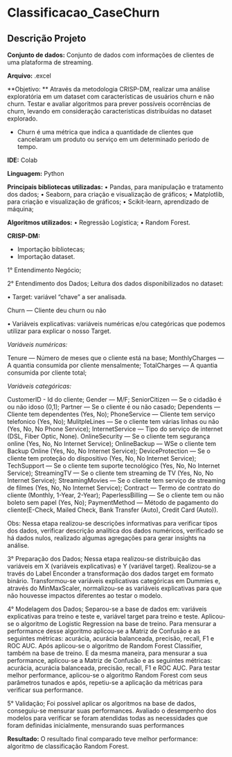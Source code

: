 # Classificacao_CaseChurn

## Descrição Projeto

**Conjunto de dados:**
Conjunto de dados com informações de clientes de uma plataforma de streaming.

**Arquivo:** .excel

**Objetivo: **
Através da metodologia CRISP-DM, realizar uma análise exploratória em um dataset com características de usuários churn e não churn. Testar e avaliar algoritmos para prever possíveis ocorrências de churn, levando em consideração características distribuídas no dataset explorado.
- Churn é uma métrica que indica a quantidade de clientes que cancelaram um produto ou serviço em um determinado período de tempo.

**IDE:** Colab

**Linguagem:** Python

**Principais bibliotecas utilizadas:**
•	Pandas, para manipulação e tratamento dos dados;
•	Seaborn, para criação e visualização de gráficos;
•	Matplotlib, para criação e visualização de gráficos;
•	Scikit-learn, aprendizado de máquina;

**Algoritmos utilizados:**
•	Regressão Logística;
•	Random Forest.

**CRISP-DM:** 
- Importação bibliotecas;
- Importação dataset.

1° Entendimento Negócio;

2° Entendimento dos Dados;
Leitura dos dados disponibilizados no dataset:

•	Target: variável “chave” a ser analisada.

Churn — Cliente deu churn ou não

•	Variáveis explicativas: variáveis numéricas e/ou categóricas que podemos utilizar para explicar o nosso Target.

*Variáveis numéricas:*

Tenure — Número de meses que o cliente está na base;
MonthlyCharges — A quantia consumida por cliente mensalmente;
TotalCharges — A quantia consumida por cliente total;

*Variáveis categóricas:*

CustomerID - Id do cliente;
Gender — M/F;
SeniorCitizen — Se o cidadão é ou não idoso (0,1);
Partner — Se o cliente é ou não casado;
Dependents — Cliente tem dependentes (Yes, No);
PhoneService — Cliente tem serviço telefonico (Yes, No);
MulitpleLines — Se o cliente tem várias linhas ou não (Yes, No, No Phone Service);
InternetService — Tipo do serviço de internet (DSL, Fiber Optic, None).
OnlineSecurity — Se o cliente tem segurança online (Yes, No, No Internet Service);
OnlineBackup — WSe o cliente tem Backup Online (Yes, No, No Internet Service);
DeviceProtection — Se o cliente tem proteção do dispositivo (Yes, No, No Internet Service);
TechSupport — Se o cliente tem suporte tecnológico (Yes, No, No Internet Service);
StreamingTV — Se o cliente tem streaming de TV (Yes, No, No Internet Service);
StreamingMovies — Se o cliente tem serviço de streaming de filmes (Yes, No, No Internet Service);
Contract — Termo de contrato do cliente (Monthly, 1-Year, 2-Year);
PaperlessBilling — Se o cliente tem ou não boleto sem papel (Yes, No);
PaymentMethod — Método de pagamento do cliente(E-Check, Mailed Check, Bank Transfer (Auto), Credit Card (Auto)).

Obs: Nessa etapa realizou-se descrições informativas para verificar tipos dos dados, verificar descrição analítica dos dados numéricos, verificado se há dados nulos, realizado algumas agregações para gerar insights na análise.

3° Preparação dos Dados;
Nessa etapa realizou-se distribuição das variáveis em X (variáveis explicativas) e Y (variável target). Realizou-se a través do Label Enconder a transformação dos dados target em formato binário. Transformou-se variáveis explicativas categóricas em Dummies e, através do MinMaxScaler, normalizou-se as variáveis explicativas para que não houvesse impactos diferentes ao testar o modelo. 

4° Modelagem dos Dados;
Separou-se a base de dados em: variáveis explicativas para treino e teste e, variável target para treino e teste.
Aplicou-se o algoritmo de Logistic Regression na base de treino. Para mensurar a performance desse algoritmo aplicou-se a Matriz de Confusão e as seguintes métricas: acurácia, acurácia balanceada, precisão, recall, F1 e ROC AUC.
Após aplicou-se o algoritmo de Random Forest Classifier, também na base de treino. E da mesma maneira, para mensurar a sua performance, aplicou-se a Matriz de Confusão e as seguintes métricas: acurácia, acurácia balanceada, precisão, recall, F1 e ROC AUC. 
Para testar melhor performance, aplicou-se o algoritmo Random Forest com seus parâmetros tunados e após, repetiu-se a aplicação da métricas para verificar sua performance.

5° Validação;
Foi possível aplicar os algoritmos na base de dados, conseguiu-se mensurar suas performances.
Avaliado o desempenho dos modelos para verificar se foram atendidas todas as necessidades que foram definidas inicialmente, mensurando suas performances

**Resultado:**
O resultado final comparado teve melhor performance: algoritmo de classificação Random Forest.

